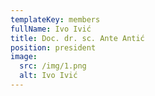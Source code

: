 ```yaml
---
templateKey: members
fullName: Ivo Ivić
title: Doc. dr. sc. Ante Antić
position: president
image:
  src: /img/1.png
  alt: Ivo Ivić
---
```

